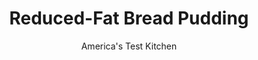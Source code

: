 ---
layout: ../../layouts/MarkdownPostLayout.astro
title: Reduced-Fat Bread Pudding
author: America's Test Kitchen
pubDate: 2023-03-15
description: "How do you cut the fat yet preserve the creamy richness? To find out, we tried everything from soy milk to souffles."
image_url: https://res.cloudinary.com/hksqkdlah/image/upload/ar_1:1,c_fill,dpr_2.0,f_auto,fl_lossy.progressive.strip_profile,g_faces:auto,q_auto:low,w_344/7851_sfs-makeover-bread-pudding-19-280632
tags: ["Desserts or Baked Goods","Light","Puddings, Custards, Gelatins, & Souffles","Puddings, Custards, Gelatins, & Souffles","Puddings, Custards, Gelatins, & Souffles","Puddings, Custards, Gelatins, & Souffles"]
calories: 1697
protein: 12
carbohydrates: 47
fats: 
fiber: 2
ingredients: ["2 cups, skim milk","3 large, eggs","5 tablespoons, sugar","3 tablespoons, vanilla pudding mix (see note)","2 teaspoons, vanilla extract","1/4 teaspoon, salt","12 ounces, cinnamon swirl sandwich bread (about 12 slices), cut into 3/4-inch pieces (see note)","1/4 teaspoon, ground cinnamon"]
serves: 6
time: "1 hour, plus 30 minutes cooling"
instructions: ["MAKE CUSTARD Adjust oven rack to middle position and heat oven to 375 degrees. Whisk milk, eggs, 4 tablespoons sugar, pudding mix, vanilla, and salt in large bowl until combined. Stir in bread. Let stand, tossing occasionally, until liquid is absorbed, about 10 minutes.","BAKE PUDDING Combine cinnamon and remaining sugar in small bowl. Grease 8-inch-square baking dish. Transfer soaked bread mixture to prepared pan and sprinkle with cinnamon sugar. Bake until pudding is just set and surface is golden brown, 35 to 40 minutes. Let cool 30 minutes. Serve."]
nutrition: ["277 mg Potassium","254 mg Phosphorus","261 mg Calcium","2 mg Iron","38 mg Magnesium","445 mg Sodium","1 mg Zinc","4 g Fat","3 mg Niacin (B3)","1 g Monounsaturated","1 g Polyunsaturated","1 µg Vitamin D","94 mg Cholesterol","1 g Saturated","2 g Fiber","11 µg Folic acid","53 µg Folate (food)","22 g Sugars","2 µg Vitamin K","115 g Water","47 g Carbs","73 µg Folate equivalent (total)","12 g Protein","152 µg Vitamin A","282 kcal Energy","15 g Sugars, added","1697 calories"]
notes: "Both instant and “cook and serve” pudding mixes work here, but avoid sugar-free, which will give the bread pudding a chemical aftertaste. Look for any brand of cinnamon swirl sandwich bread that has about 80 calories per slice."
---